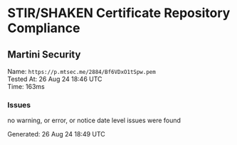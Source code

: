 # STIR/SHAKEN Certificate Repository Compliance

## Martini Security

Name: `https://p.mtsec.me/2884/Bf6VDxO1tSpw.pem`\
Tested At: 26 Aug 24 18:46 UTC\
Time: 163ms

### Issues

no warning, or error, or notice date level issues were found

Generated: 26 Aug 24 18:49 UTC